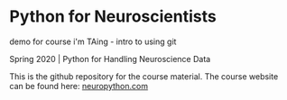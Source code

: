 # Python for Neuroscientists

demo for course i'm TAing - intro to using git

Spring 2020 | Python for Handling Neuroscience Data

This is the github repository for the course material. The course website can be found here: [neuropython.com](neuropython.com)

